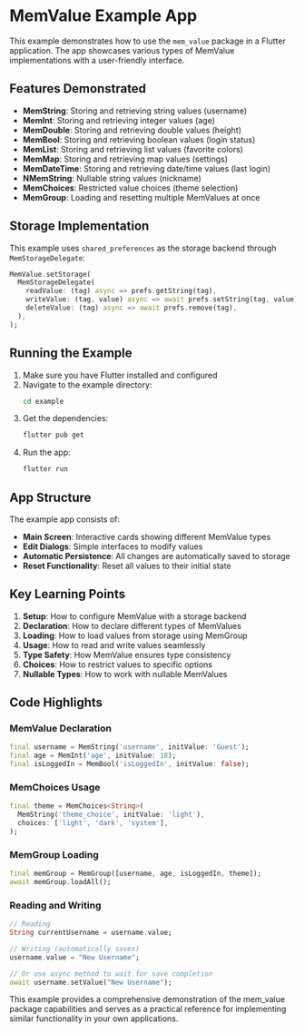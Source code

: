 # MemValue Example App

This example demonstrates how to use the `mem_value` package in a Flutter application. The app showcases various types of MemValue implementations with a user-friendly interface.

## Features Demonstrated

- **MemString**: Storing and retrieving string values (username)
- **MemInt**: Storing and retrieving integer values (age)
- **MemDouble**: Storing and retrieving double values (height)
- **MemBool**: Storing and retrieving boolean values (login status)
- **MemList**: Storing and retrieving list values (favorite colors)
- **MemMap**: Storing and retrieving map values (settings)
- **MemDateTime**: Storing and retrieving date/time values (last login)
- **NMemString**: Nullable string values (nickname)
- **MemChoices**: Restricted value choices (theme selection)
- **MemGroup**: Loading and resetting multiple MemValues at once

## Storage Implementation

This example uses `shared_preferences` as the storage backend through `MemStorageDelegate`:

```dart
MemValue.setStorage(
  MemStorageDelegate(
    readValue: (tag) async => prefs.getString(tag),
    writeValue: (tag, value) async => await prefs.setString(tag, value),
    deleteValue: (tag) async => await prefs.remove(tag),
  ),
);
```

## Running the Example

1. Make sure you have Flutter installed and configured
2. Navigate to the example directory:
   ```bash
   cd example
   ```
3. Get the dependencies:
   ```bash
   flutter pub get
   ```
4. Run the app:
   ```bash
   flutter run
   ```

## App Structure

The example app consists of:

- **Main Screen**: Interactive cards showing different MemValue types
- **Edit Dialogs**: Simple interfaces to modify values
- **Automatic Persistence**: All changes are automatically saved to storage
- **Reset Functionality**: Reset all values to their initial state

## Key Learning Points

1. **Setup**: How to configure MemValue with a storage backend
2. **Declaration**: How to declare different types of MemValues
3. **Loading**: How to load values from storage using MemGroup
4. **Usage**: How to read and write values seamlessly
5. **Type Safety**: How MemValue ensures type consistency
6. **Choices**: How to restrict values to specific options
7. **Nullable Types**: How to work with nullable MemValues

## Code Highlights

### MemValue Declaration
```dart
final username = MemString('username', initValue: 'Guest');
final age = MemInt('age', initValue: 18);
final isLoggedIn = MemBool('isLoggedIn', initValue: false);
```

### MemChoices Usage
```dart
final theme = MemChoices<String>(
  MemString('theme_choice', initValue: 'light'),
  choices: ['light', 'dark', 'system'],
);
```

### MemGroup Loading
```dart
final memGroup = MemGroup([username, age, isLoggedIn, theme]);
await memGroup.loadAll();
```

### Reading and Writing
```dart
// Reading
String currentUsername = username.value;

// Writing (automatically saves)
username.value = "New Username";

// Or use async method to wait for save completion
await username.setValue("New Username");
```

This example provides a comprehensive demonstration of the mem_value package capabilities and serves as a practical reference for implementing similar functionality in your own applications.